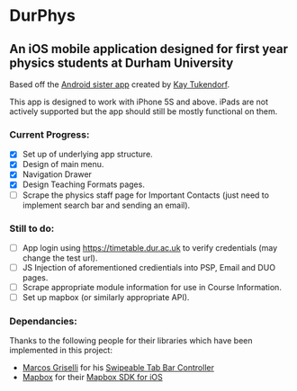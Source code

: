 # DurPhys

## An iOS mobile application designed for first year physics students at Durham University

Based off the [Android sister app](https://github.com/Bacoknight/DurPhys) created by [Kay Tukendorf](https://github.com/Bacoknight).

This app is designed to work with iPhone 5S and above. iPads are not actively supported but the app should still be mostly functional on them.

### Current Progress:
- [x] Set up of underlying app structure.
- [x] Design of main menu.
- [x] Navigation Drawer
- [x] Design Teaching Formats pages.
- [ ] Scrape the physics staff page for Important Contacts (just need to implement search bar and sending an email).
  
### Still to do:
- [ ] App login using https://timetable.dur.ac.uk to verify credentials (may change the test url).
- [ ] JS Injection of aforementioned credientials into PSP, Email and DUO pages.
- [ ] Scrape appropriate module information for use in Course Information.
- [ ] Set up mapbox (or similarly appropriate API).

### Dependancies:

Thanks to the following people for their libraries which have been implemented in this project:
* [Marcos Griselli](https://github.com/marcosgriselli) for his [Swipeable Tab Bar Controller](https://github.com/marcosgriselli/SwipeableTabBarController)
* [Mapbox](https://www.mapbox.com/) for their [Mapbox SDK for iOS](https://www.mapbox.com/install/ios/)
